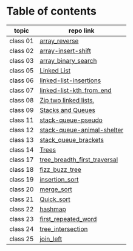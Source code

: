 # Table of contents
 | topic    | repo link                                                                                                                                           |
|----------|-----------------------------------------------------------------------------------------------------------------------------------------------------|
| class 01 | [array_reverse](https://github.com/Yousef-010/data-structures-and-algorithms/blob/main/array-reverse/README.md)                                     |
 | class 02 | [array-insert-shift](https://github.com/Yousef-010/data-structures-and-algorithms/blob/main/array_insert_shift/README.md)                           |
 | class 03 | [array_binary_search](https://github.com/Yousef-010/data-structures-and-algorithms/blob/main/array_binary_search/README.md)                         |
 | class 05 | [Linked List](https://github.com/Yousef-010/data-structures-and-algorithms/blob/main/linked_list/README.md)                                         |
 | class 06 | [linked-list-insertions](https://github.com/Yousef-010/data-structures-and-algorithms/blob/main/linked_list/README.md)                              |
 | class 07 | [linked-list-kth_from_end](https://github.com/Yousef-010/data-structures-and-algorithms/blob/main/linked_list/README.md)                            |
 | class 08 | [Zip two linked lists.](https://github.com/Yousef-010/data-structures-and-algorithms/blob/main/challengs/linkedList_zip/README.md)                  |
 | class 09 | [Stacks and Queues](https://github.com/Yousef-010/data-structures-and-algorithms/blob/main/stack_and_queue/README.md)                               |
 | class 11 | [stack-queue-pseudo](https://github.com/Yousef-010/data-structures-and-algorithms/blob/main/challengs/stack_queue_pseudo/README.md)                 |
 | class 12 | [stack-queue-animal-shelter](https://github.com/Yousef-010/data-structures-and-algorithms/blob/main/challengs/stack_queue_animal_shelter/README.md) |
 | class 13 | [stack_queue_brackets](https://github.com/Yousef-010/data-structures-and-algorithms/blob/main/challengs/stack_queue_brackets/README.md)             |
 | class 14 | [Trees](https://github.com/Yousef-010/data-structures-and-algorithms/blob/main/Trees/README.md)                                                     |
 | class 17 | [tree_breadth_first_traversal](https://github.com/Yousef-010/data-structures-and-algorithms/blob/main/challengs/breadth_first_traversal/README.md)  |
 | class 18 | [fizz_buzz_tree](https://github.com/Yousef-010/data-structures-and-algorithms/blob/main/challengs/tree_fizz_buzz/README.md)                         |
 | class 19 | [insertion_sort](https://github.com/Yousef-010/data-structures-and-algorithms/blob/main/sorting/insertion/README.md)                                |
 | class 20 | [merge_sort](https://github.com/Yousef-010/data-structures-and-algorithms/blob/main/sorting/merge/README.md)                                        |
 | class 21 | [Quick_sort](https://github.com/Yousef-010/data-structures-and-algorithms/blob/main/sorting/Quick/README.md)                                        |
 | class 22 | [hashmap](https://github.com/Yousef-010/data-structures-and-algorithms/blob/main/hashmap/README.md)                                                 |
 | class 23 | [first_repeated_word](https://github.com/Yousef-010/data-structures-and-algorithms/blob/main/challengs/first_repeated_word/README.md)               |
 | class 24 | [tree_intersection](https://github.com/Yousef-010/data-structures-and-algorithms/blob/main/challengs/tree_intersection/README.md)                   |
 | class 25 | [join_left](https://github.com/Yousef-010/data-structures-and-algorithms/blob/main/challengs/hashmap_left_join/README.md)                           |